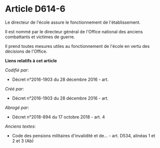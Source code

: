 # Article D614-6

Le directeur de l'école assure le fonctionnement de l'établissement.

Il est nommé par le directeur général de l'Office national des anciens combattants et victimes de guerre.

Il prend toutes mesures utiles au fonctionnement de l'école en vertu des décisions de l'Office.

**Liens relatifs à cet article**

_Codifié par_:

  - Décret n°2016-1903 du 28 décembre 2016 - art.

_Créé par_:

  - Décret n°2016-1903 du 28 décembre 2016 - art.

_Abrogé par_:

  - Décret n°2018-894 du 17 octobre 2018 - art. 4

_Anciens textes_:

  - Code des pensions militaires d'invalidité et de... - art. D534, alinéas 1 et 2 et 3 (Ab)
